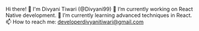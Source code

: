 Hi there! 👋 I'm Divyani Tiwari (@Divyani99)
🔭 I’m currently working on React Native development.
🌱 I’m currently learning advanced techniques in React.
📫 How to reach me: developerdivyanitiwari@gmail.com
